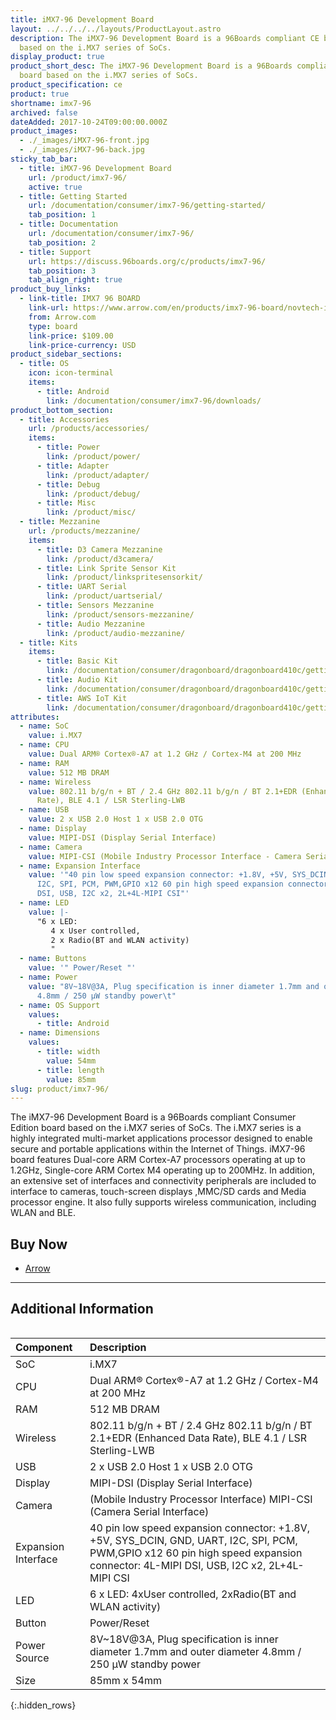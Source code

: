 ```yaml
---
title: iMX7-96 Development Board
layout: ../../../../layouts/ProductLayout.astro
description: The iMX7-96 Development Board is a 96Boards compliant CE board
  based on the i.MX7 series of SoCs.
display_product: true
product_short_desc: The iMX7-96 Development Board is a 96Boards compliant CE
  board based on the i.MX7 series of SoCs.
product_specification: ce
product: true
shortname: imx7-96
archived: false
dateAdded: 2017-10-24T09:00:00.000Z
product_images:
  - ./_images/iMX7-96-front.jpg
  - ./_images/iMX7-96-back.jpg
sticky_tab_bar:
  - title: iMX7-96 Development Board
    url: /product/imx7-96/
    active: true
  - title: Getting Started
    url: /documentation/consumer/imx7-96/getting-started/
    tab_position: 1
  - title: Documentation
    url: /documentation/consumer/imx7-96/
    tab_position: 2
  - title: Support
    url: https://discuss.96boards.org/c/products/imx7-96/
    tab_position: 3
    tab_align_right: true
product_buy_links:
  - link-title: IMX7 96 BOARD
    link-url: https://www.arrow.com/en/products/imx7-96-board/novtech-inc
    from: Arrow.com
    type: board
    link-price: $109.00
    link-price-currency: USD
product_sidebar_sections:
  - title: OS
    icon: icon-terminal
    items:
      - title: Android
        link: /documentation/consumer/imx7-96/downloads/
product_bottom_section:
  - title: Accessories
    url: /products/accessories/
    items:
      - title: Power
        link: /product/power/
      - title: Adapter
        link: /product/adapter/
      - title: Debug
        link: /product/debug/
      - title: Misc
        link: /product/misc/
  - title: Mezzanine
    url: /products/mezzanine/
    items:
      - title: D3 Camera Mezzanine
        link: /product/d3camera/
      - title: Link Sprite Sensor Kit
        link: /product/linkspritesensorkit/
      - title: UART Serial
        link: /product/uartserial/
      - title: Sensors Mezzanine
        link: /product/sensors-mezzanine/
      - title: Audio Mezzanine
        link: /product/audio-mezzanine/
  - title: Kits
    items:
      - title: Basic Kit
        link: /documentation/consumer/dragonboard/dragonboard410c/getting-started/basic-kit/
      - title: Audio Kit
        link: /documentation/consumer/dragonboard/dragonboard410c/getting-started/audio-kit/
      - title: AWS IoT Kit
        link: /documentation/consumer/dragonboard/dragonboard410c/getting-started/aws-kit/
attributes:
  - name: SoC
    value: i.MX7
  - name: CPU
    value: Dual ARM® Cortex®-A7 at 1.2 GHz / Cortex-M4 at 200 MHz
  - name: RAM
    value: 512 MB DRAM
  - name: Wireless
    value: 802.11 b/g/n + BT / 2.4 GHz 802.11 b/g/n / BT 2.1+EDR (Enhanced Data
      Rate), BLE 4.1 / LSR Sterling-LWB
  - name: USB
    value: 2 x USB 2.0 Host 1 x USB 2.0 OTG
  - name: Display
    value: MIPI-DSI (Display Serial Interface)
  - name: Camera
    value: MIPI-CSI (Mobile Industry Processor Interface - Camera Serial Interface)
  - name: Expansion Interface
    value: '"40 pin low speed expansion connector: +1.8V, +5V, SYS_DCIN, GND, UART,
      I2C, SPI, PCM, PWM,GPIO x12 60 pin high speed expansion connector: 4L-MIPI
      DSI, USB, I2C x2, 2L+4L-MIPI CSI"'
  - name: LED
    value: |-
      "6 x LED:
         4 x User controlled,
         2 x Radio(BT and WLAN activity)
         "
  - name: Buttons
    value: '" Power/Reset "'
  - name: Power
    value: "8V~18V@3A, Plug specification is inner diameter 1.7mm and outer diameter
      4.8mm / 250 μW standby power\t"
  - name: OS Support
    values:
      - title: Android
  - name: Dimensions
    values:
      - title: width
        value: 54mm
      - title: length
        value: 85mm
slug: product/imx7-96/
---
```

The iMX7-96 Development Board is a 96Boards compliant Consumer Edition board based on the i.MX7 series of SoCs. The i.MX7
series is a highly integrated multi-market applications processor designed to enable secure and portable applications within
the Internet of Things. iMX7-96 board features Dual-core ARM Cortex-A7 processors operating at up to 1.2GHz, Single-core
ARM Cortex M4 operating up to 200MHz.  In addition, an extensive set of interfaces and connectivity peripherals are included
to interface to cameras, touch-screen displays ,MMC/SD cards and Media processor engine. It also fully supports wireless
communication, including WLAN and BLE.

## Buy Now

- [Arrow](http://linaro.co/imx7-96-buy)

***

## Additional Information
<div style="overflow-x:scroll;" markdown="1">



|   Component          |   Description                                                                                         |
|:---------------------|:------------------------------------------------------------------------------------------------------|
|  SoC                 | i.MX7                                                                                                 |
|  CPU                 | Dual ARM® Cortex®-A7 at 1.2 GHz / Cortex-M4 at 200 MHz                                                |
|  RAM                 | 512 MB DRAM                                                                                           |
|  Wireless            | 802.11 b/g/n + BT / 2.4 GHz 802.11 b/g/n / BT 2.1+EDR (Enhanced Data Rate), BLE 4.1 / LSR Sterling-LWB|
|  USB                 | 2 x USB 2.0 Host 1 x USB 2.0 OTG                                                                      |
|  Display             | MIPI-DSI (Display Serial Interface)                                                                   |
|  Camera              | (Mobile Industry Processor Interface) MIPI-CSI (Camera Serial Interface)                              |
|  Expansion Interface | 40 pin low speed expansion connector: +1.8V, +5V, SYS_DCIN, GND, UART, I2C, SPI, PCM, PWM,GPIO x12 60 pin high speed expansion connector: 4L-MIPI DSI, USB, I2C x2, 2L+4L-MIPI CSI                                                         |
|  LED                 | 6 x LED: 4xUser controlled, 2xRadio(BT and WLAN activity)                                             |
|  Button              | Power/Reset                                                                                           |
|  Power Source        | 8V~18V@3A, Plug specification is inner diameter 1.7mm and outer diameter 4.8mm / 250 μW standby power |
|  Size                | 85mm x 54mm                                                                                           |                                                                                     |
{:.hidden_rows}

</div>
